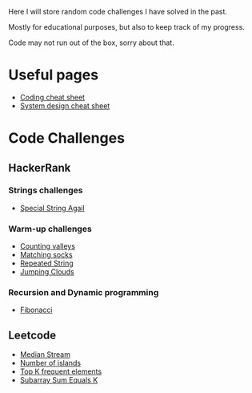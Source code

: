 Here I will store random code challenges I have solved in the past.

Mostly for educational purposes, but also to keep track of my progress.

Code may not run out of the box, sorry about that.

# Useful pages
- [Coding cheat sheet](cheat_sheets/coding_cheat_sheet.md)
- [System design cheat sheet](cheat_sheets/system_design_sheet.md)

# Code Challenges

## HackerRank

### Strings challenges
- [Special String Agail](hackerrank/interview_prep_kit/strings/special_string/)

### Warm-up challenges
- [Counting valleys](hackerrank/interview_prep_kit/warm_up/counting_valleys/)
- [Matching socks](hackerrank/interview_prep_kit/warm_up/matching_socks/)
- [Repeated String](hackerrank/interview_prep_kit/warm_up/repeated_string/)
- [Jumping Clouds](hackerrank/interview_prep_kit/warm_up/jumping_clouds/)

### Recursion and Dynamic programming
- [Fibonacci](hackerrank/interview_prep_kit/recursion/fibonacci/)

## Leetcode
- [Median Stream](leetcode/median_stream)
- [Number of islands](leetcode/number_of_islands)
- [Top K frequent elements](leetcode/top_k_frequent_elements)
- [Subarray Sum Equals K](leetcode/sub_ar_sum)